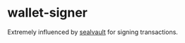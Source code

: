 # wallet-signer

Extremely influenced by [sealvault](https://github.com/sealvault/sealvault) for signing transactions.
